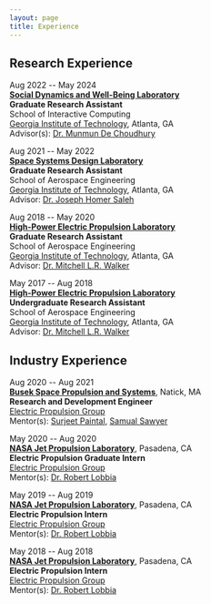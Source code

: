 ```yaml
---
layout: page
title: Experience
---
```


## Research Experience

Aug 2022 -- May 2024 \
[**Social Dynamics and Well-Being Laboratory**](https://socweb.cc.gatech.edu/) \
**Graduate Research Assistant** \
School of Interactive Computing \
[Georgia Institute of Technology](https://www.gatech.edu/), Atlanta, GA \
Advisor(s): [Dr. Munmun De Choudhury](http://www.munmund.net/index.html)

Aug 2021 -- May 2022 \
[**Space Systems Design Laboratory**](https://ssdl.gatech.edu/) \
**Graduate Research Assistant** \
School of Aerospace Engineering \
[Georgia Institute of Technology](https://www.gatech.edu/), Atlanta, GA \
Advisor: [Dr. Joseph Homer Saleh](https://www.linkedin.com/in/joseph-homer-saleh-8b8773119/)

Aug 2018 -- May 2020 \
[**High-Power Electric Propulsion Laboratory**](https://hpepl.ae.gatech.edu/) \
**Graduate Research Assistant** \
School of Aerospace Engineering \
[Georgia Institute of Technology](https://www.gatech.edu/), Atlanta, GA \
Advisor: [Dr. Mitchell L.R. Walker](https://mwalker.gatech.edu/)

May 2017 -- Aug 2018 \
[**High-Power Electric Propulsion Laboratory**](https://hpepl.ae.gatech.edu/) \
**Undergraduate Research Assistant** \
School of Aerospace Engineering \
[Georgia Institute of Technology](https://www.gatech.edu/), Atlanta, GA \
Advisor: [Dr. Mitchell L.R. Walker](https://mwalker.gatech.edu/)

## Industry Experience
Aug 2020 -- Aug 2021 \
[**Busek Space Propulsion and Systems**](https://www.busek.com/), Natick, MA \
**Research and Development Engineer** \
[Electric Propulsion Group](https://www.busek.com/) \
Mentor(s): [Surjeet Paintal](https://www.linkedin.com/in/surjeet-paintal-5bba6a/), [Samual Sawyer](https://www.linkedin.com/in/samuel-sawyer-b8ab69a4/)

May 2020 -- Aug 2020 \
[**NASA Jet Propulsion Laboratory**](https://www.jpl.nasa.gov/), Pasadena, CA \
**Electric Propulsion Graduate Intern** \
[Electric Propulsion Group](https://www.jpl.nasa.gov/go/epl) \
Mentor(s): [Dr. Robert Lobbia](https://www.linkedin.com/in/lobbia/)

May 2019 -- Aug 2019 \
[**NASA Jet Propulsion Laboratory**](https://www.jpl.nasa.gov/), Pasadena, CA \
**Electric Propulsion Intern** \
[Electric Propulsion Group](https://www.jpl.nasa.gov/go/epl) \
Mentor(s): [Dr. Robert Lobbia](https://www.linkedin.com/in/lobbia/)

May 2018 -- Aug 2018 \
[**NASA Jet Propulsion Laboratory**](https://www.jpl.nasa.gov/), Pasadena, CA \
**Electric Propulsion Intern** \
[Electric Propulsion Group](https://www.jpl.nasa.gov/go/epl) \
Mentor(s): [Dr. Robert Lobbia](https://www.linkedin.com/in/lobbia/)